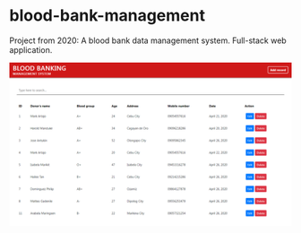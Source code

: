 # blood-bank-management
Project from 2020: A blood bank data management system. Full-stack web application.

![alt text](https://github.com/rosalallankenneth/blood-bank-management/blob/master/blood-bank-management-cover.PNG?raw=true)
